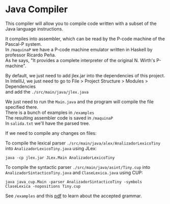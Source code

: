 # Java Compiler

This compiler will allow you to compile code written with a subset of the Java language instructions.

It compiles into assembler, which can be read by the P-code machine of the Pascal-P system.  
In `/maquinaP` we have a P-code machine emulator written in Haskell by professor Ricardo Peña.  
As he says, "It provides a complete interpreter of the original N. Wirth's P-machine".

By default, we just need to add jlex.jar into the dependencies of this project.  
In IntellIJ, we just need to go to File > Project Structure > Modules > Dependencies  
and add the `./src/main/java/jlex.java`

We just need to run the `Main.java` and the program will compile the file specified there.  
There is a bunch of examples in `/examples`  
The resulting assembler code is saved in `/maquinaP`  
In `salida.txt` we'll have the parsed tree.


If we need to compile any changes on files:

To compile the lexical parser `./src/main/java/alex/AnalizadorLexicoTiny` into `AnalizadorLexicoTiny.java` using JLex:
```
java -cp jlex.jar JLex.Main AnalizadorLexicoTiny
```

To compile the syntactic parser `./src/main/java/asint/Tiny.cup` into `AnalizadorSintacticoTiny.java` and `ClaseLexica.java` using CUP:
```
java java_cup.Main -parser AnalizadorSintacticoTiny -symbols ClaseLexica -nopositions Tiny.cup
```

See `/examples` and this [pdf](https://github.com/b0r1s/JavaCompiler/blob/master/Grammar.pdf) to learn about the accepted grammar.
